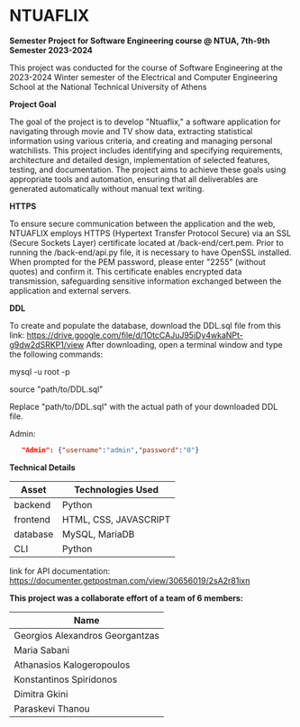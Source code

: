  # NTUAFLIX

**Semester Project for Software Engineering course @ NTUA, 7th-9th Semester 2023-2024**

This project was conducted for the course of Software Engineering at the 2023-2024 Winter semester of the Electrical and Computer Engineering School at the National Technical University of Athens


**Project Goal**

The goal of the project is to develop "Ntuaflix," a software application for navigating through movie and TV show data, extracting statistical information using various criteria, and creating and managing personal watchilists. This project includes identifying and specifying requirements, architecture and detailed design, implementation of selected features, testing, and documentation. The project aims to achieve these goals using appropriate tools and automation, ensuring that all deliverables are generated automatically without manual text writing. 

**HTTPS**

To ensure secure communication between the application and the web, NTUAFLIX employs HTTPS (Hypertext Transfer Protocol Secure) via an SSL (Secure Sockets Layer) certificate located at /back-end/cert.pem. Prior to running the /back-end/api.py file, it is necessary to have OpenSSL installed. When prompted for the PEM password, please enter "2255" (without quotes) and confirm it. This certificate enables encrypted data transmission, safeguarding sensitive information exchanged between the application and external servers.

**DDL**

To create and populate the database, download the DDL.sql file from this link: https://drive.google.com/file/d/1OtcCAJuJ95iDy4wkaNPt-g9dw2dSRKP1/view
After downloading, open a terminal window and type the following commands:

mysql -u root -p

source "path/to/DDL.sql"

Replace "path/to/DDL.sql" with the actual path of your downloaded DDL file.

Admin: 
   ```json
      "Admin": {"username":"admin","password":"0"}
   ```

**Technical Details**

| Asset | Technologies Used |
| ----- | ----------- |
| backend | Python |
| frontend | HTML, CSS, JAVASCRIPT |
| database | MySQL, MariaDB|
| CLI | Python

link for API documentation:
https://documenter.getpostman.com/view/30656019/2sA2r81ixn

**This project was a collaborate effort of a team of 6 members:**

| Name
| ----- 
| Georgios Alexandros Georgantzas
| Maria Sabani
| Athanasios Kalogeropoulos
| Konstantinos Spiridonos
| Dimitra Gkini
| Paraskevi Thanou
